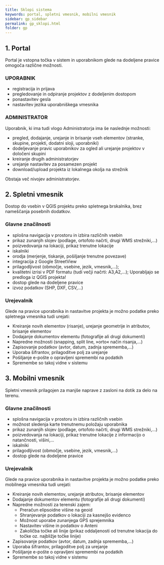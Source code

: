 ```yaml
---
title: Sklopi sistema
keywords: portal, spletni vmesnik, mobilni vmesnik
sidebar: gp_sidebar
permalink: gp_sklopi.html
folder: gp
---
```


## 1. Portal

Portal je vstopna točka v sistem in uporabnikom glede na dodeljene pravice omogoča različne možnosti.

### UPORABNIK
- registracija in prijava
- pregledovanje in odpiranje projektov z dodeljenim dostopom
- ponastavitev gesla
- nastavitev jezika uporabniškega vmesnika

### ADMINISTRATOR
Uporabnik, ki ima tudi vlogo Administratorja ima še naslednje možnosti:
- pregled, dodajanje, urejanje in brisanje vseh elementov (stranke, skupine, projekti, dodatni sloji, uporabniki)
- dodeljevanje pravic uporabnikov za ogled ali urejanje projektov v določeni skupini
- kreiranje drugih administratorjev
- urejanje nastavitev za posamezen projekt
- download/upload projekta iz lokalnega okolja na strežnik

Obstaja več nivojev administratorjev.

## 2. Spletni vmesnik

Dostop do vsebin v QGIS projektu preko spletnega brskalnika, brez nameščanja posebnih dodatkov.

### Glavne značilnosti
- splošna navigacija v prostoru in izbira različnih vsebin
- prikaz zunanjih slojev (podlage, ortofoto načrti, drugi WMS strežniki,…)
- poizvedovanja na lokaciji, prikaz trenutne lokacije
- iskalniki
- orodja (merjenje, tiskanje, pošiljanje trenutne povezave)
- integracija z Google StreetView
- prilagodljivost (območje, vsebine, jezik, vmesnik,...);
- kvalitetni izrisi v PDF formatu (tudi večji načrti: A3,A2,...); Uporabljajo se predloga iz QGIS projekta!
- dostop glede na dodeljene pravice
- izvoz podatkov (SHP, DXF, CSV,…)

### Urejevalnik
Glede na pravice uporabnika in nastavitve projekta je možno podatke preko spletnega vmesnika tudi urejati:
- Kreiranje novih elementov (risanje), urejanje geometrije  in atributov, brisanje elementov
- Dodajanje dokumentov elementu (fotografije ali drugi dokumenti)
- Napredne možnosti (snapping, split line, »orto« način risanja,…)
- Zapisovanje podatkov (avtor, datum, zadnja sprememba,…)
- Uporaba šifrantov, prilagoditve polj za urejanje
- Pošiljanje e-pošte o opravljeni spremembi na podatkih
- Spremembe so takoj vidne v sistemu

## 3. Mobilni vmesnik

Spletni vmesnik prilagojen za manjše naprave z zasloni na dotik za delo na terenu.

### Glavne značilnosti
- splošna navigacija v prostoru in izbira različnih vsebin
- možnost sledenja karte trenutnemu položaju uporabnika
- prikaz zunanjih slojev (podlage, ortofoto načrti, drugi WMS strežniki,…)
- poizvedovanja na lokaciji, prikaz trenutne lokacije z informacijo o natančnosti, višini,…
- iskalniki
- prilagodljivost (območje, vsebine, jezik, vmesnik,...)
- dostop glede na dodeljene pravice

### Urejevalnik
Glede na pravice uporabnika in nastavitve projekta je možno podatke preko mobilnega vmesnika tudi urejati:
- Kreiranje novih elementov, urejanje atributov, brisanje elementov
- Dodajanje dokumentov elementu (fotografije ali drugi dokumenti)
- Napredne možnosti za terenski zajem:
    - Preračun elipsoidne višine na geoid
    - Shranjevanje podatkov o lokaciji za kasnejšo evidenco
    - Možnost uporabe zunanjega GPS sprejemnika
    - Nastavitev višine in podatkov o Anteni
    - Zakoličba točke ali linije (prikaz oddaljenosti od trenutne lokacija do točke oz. najbližje točke linije)
- Zapisovanje podatkov (avtor, datum, zadnja sprememba,…)
- Uporaba šifrantov, prilagoditve polj za urejanje
- Pošiljanje e-pošte o opravljeni spremembi na podatkih
- Spremembe so takoj vidne v sistemu
